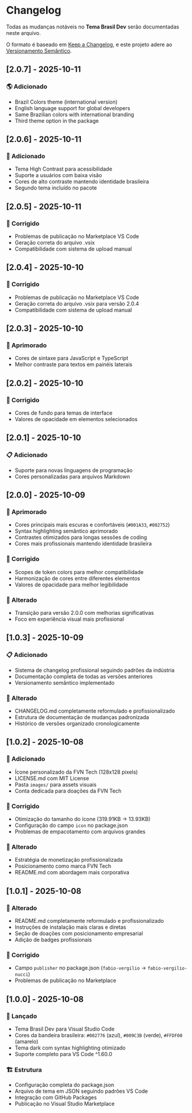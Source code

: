 # Changelog

Todas as mudanças notáveis no **Tema Brasil Dev** serão documentadas neste arquivo.

O formato é baseado em [Keep a Changelog](https://keepachangelog.com/pt-BR/1.1.0/), e este projeto adere ao [Versionamento Semântico](https://semver.org/spec/v2.0.0.html).

## [2.0.7] - 2025-10-11
### 🌎 Adicionado  
- Brazil Colors theme (international version)
- English language support for global developers
- Same Brazilian colors with international branding
- Third theme option in the package


## [2.0.6] - 2025-10-11
### 🎨 Adicionado
- Tema High Contrast para acessibilidade
- Suporte a usuários com baixa visão
- Cores de alto contraste mantendo identidade brasileira
- Segundo tema incluído no pacote

## [2.0.5] - 2025-10-11
### 🔧 Corrigido
- Problemas de publicação no Marketplace VS Code
- Geração correta do arquivo .vsix
- Compatibilidade com sistema de upload manual

## [2.0.4] - 2025-10-10
### 🔧 Corrigido
- Problemas de publicação no Marketplace VS Code
- Geração correta do arquivo .vsix para versão 2.0.4
- Compatibilidade com sistema de upload manual

## [2.0.3] - 2025-10-10
### 🎨 Aprimorado
- Cores de sintaxe para JavaScript e TypeScript
- Melhor contraste para textos em painéis laterais

## [2.0.2] - 2025-10-10
### 🔧 Corrigido
- Cores de fundo para temas de interface
- Valores de opacidade em elementos selecionados

## [2.0.1] - 2025-10-10
### 📋 Adicionado
- Suporte para novas linguagens de programação
- Cores personalizadas para arquivos Markdown

## [2.0.0] - 2025-10-09
### 🎨 Aprimorado
- Cores principais mais escuras e confortáveis (`#001A33`, `#002752`)
- Syntax highlighting semântico aprimorado
- Contrastes otimizados para longas sessões de coding
- Cores mais profissionais mantendo identidade brasileira

### 🔧 Corrigido
- Scopes de token colors para melhor compatibilidade
- Harmonização de cores entre diferentes elementos
- Valores de opacidade para melhor legibilidade

### 💼 Alterado
- Transição para versão 2.0.0 com melhorias significativas
- Foco em experiência visual mais profissional

## [1.0.3] - 2025-10-09
### 📋 Adicionado
- Sistema de changelog profissional seguindo padrões da indústria
- Documentação completa de todas as versões anteriores
- Versionamento semântico implementado

### 🎨 Alterado
- CHANGELOG.md completamente reformulado e profissionalizado
- Estrutura de documentação de mudanças padronizada
- Histórico de versões organizado cronologicamente

## [1.0.2] - 2025-10-08
### 🎨 Adicionado
- Ícone personalizado da FVN Tech (128x128 pixels)
- LICENSE.md com MIT License
- Pasta `images/` para assets visuais
- Conta dedicada para doações da FVN Tech

### 🔧 Corrigido
- Otimização do tamanho do ícone (319.91KB → 13.93KB)
- Configuração do campo `icon` no package.json
- Problemas de empacotamento com arquivos grandes

### 💼 Alterado
- Estratégia de monetização profissionalizada
- Posicionamento como marca FVN Tech
- README.md com abordagem mais corporativa

## [1.0.1] - 2025-10-08
### 📝 Alterado
- README.md completamente reformulado e profissionalizado
- Instruções de instalação mais claras e diretas
- Seção de doações com posicionamento empresarial
- Adição de badges profissionais

### 🔧 Corrigido
- Campo `publisher` no package.json (`fabio-vergilio` → `fabio-vergilio-nucci`)
- Problemas de publicação no Marketplace

## [1.0.0] - 2025-10-08
### 🚀 Lançado
- Tema Brasil Dev para Visual Studio Code
- Cores da bandeira brasileira: `#002776` (azul), `#009C3B` (verde), `#FFDF00` (amarelo)
- Tema dark com syntax highlighting otimizado
- Suporte completo para VS Code ^1.60.0

### 🏗️ Estrutura
- Configuração completa do package.json
- Arquivo de tema em JSON seguindo padrões VS Code
- Integração com GitHub Packages
- Publicação no Visual Studio Marketplace


